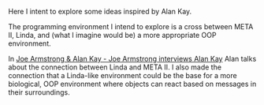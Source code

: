Here I intent to explore some ideas inspired by Alan Kay.

The programming environment I intend to explore is a cross between META II,
Linda, and (what I imagine would be) a more appropriate OOP environment.

In [Joe Armstrong & Alan Kay - Joe Armstrong interviews Alan
Kay](https://www.youtube.com/watch?v=fhOHn9TClXY) Alan talks about the
connection between Linda and META II. I also made the connection that a
Linda-like environment could be the base for a more biological, OOP environment
where objects can react based on messages in their surroundings.
